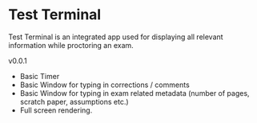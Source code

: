 # Test Terminal

Test Terminal is an integrated app used for displaying all relevant information while proctoring an exam.

v0.0.1
  - Basic Timer
  - Basic Window for typing in corrections / comments
  - Basic Window for typing in exam related metadata (number of pages, scratch paper, assumptions etc.)
  - Full screen rendering.
